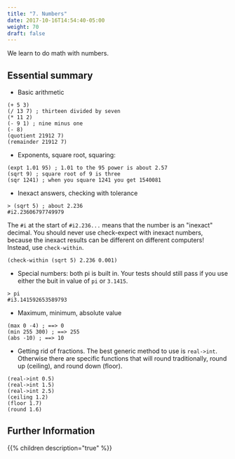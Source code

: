 ```yaml
---
title: "7. Numbers"
date: 2017-10-16T14:54:40-05:00
weight: 70
draft: false
---
```


We learn to do math with numbers. 
<!--more-->

## Essential summary

* Basic arithmetic
```racket
(+ 5 3)
(/ 13 7) ; thirteen divided by seven
(* 11 2)
(- 9 1) ; nine minus one
(- 8)
(quotient 21912 7)
(remainder 21912 7)
```

* Exponents, square root, squaring:
```racket
(expt 1.01 95) ; 1.01 to the 95 power is about 2.57
(sqrt 9) ; square root of 9 is three
(sqr 1241) ; when you square 1241 you get 1540081
```

* Inexact answers, checking with tolerance
```racket
> (sqrt 5) ; about 2.236
#i2.23606797749979
```
The `#i` at the start of `#i2.236...` means that the number is an "inexact" decimal. 
You should never use check-expect with inexact numbers, because the inexact results can be different on different computers! Instead, use `check-within`.
```racket
(check-within (sqrt 5) 2.236 0.001)
```

* Special numbers: both pi is built in. Your tests should still pass if you use either the buit in value of `pi` or `3.1415`.
```racket
> pi
#i3.141592653589793
```

* Maximum, minimum, absolute value
```racket
(max 0 -4) ; ==> 0
(min 255 300) ; ==> 255
(abs -10) ; ==> 10
```

* Getting rid of fractions. The best generic method to use is `real->int`. Otherwise there are specific functions that will round traditionally, round up (ceiling), and round down (floor). 
```racket
(real->int 0.5)
(real->int 1.5)
(real->int 2.5)
(ceiling 1.2)
(floor 1.7)
(round 1.6)
```

## Further Information

{{% children description="true" %}}

